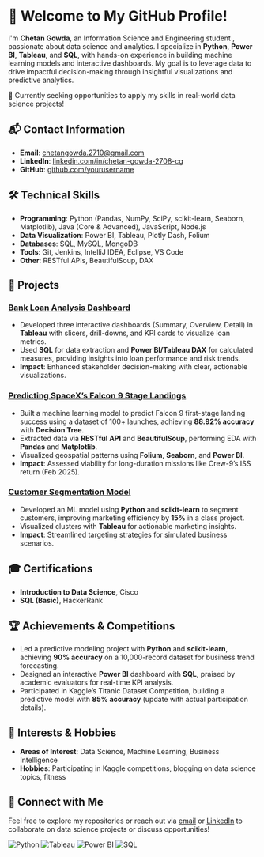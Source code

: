 # 👋 Welcome to My GitHub Profile!

I'm **Chetan Gowda**, an Information Science and Engineering student , passionate about data science and analytics. I specialize in **Python**, **Power BI**, **Tableau**, and **SQL**, with hands-on experience in building machine learning models and interactive dashboards. My goal is to leverage data to drive impactful decision-making through insightful visualizations and predictive analytics.

🌟 Currently seeking opportunities to apply my skills in real-world data science projects!

## 📬 Contact Information
- **Email**: [chetangowda.2710@gmail.com](mailto:chetangowda.2710@gmail.com)
- **LinkedIn**: [linkedin.com/in/chetan-gowda-2708-cg](https://www.linkedin.com/in/chetan-gowda-0a8495262/)
- **GitHub**: [github.com/yourusername](https://github.com/yourusername)

## 🛠️ Technical Skills
- **Programming**: Python (Pandas, NumPy, SciPy, scikit-learn, Seaborn, Matplotlib), Java (Core & Advanced), JavaScript, Node.js
- **Data Visualization**: Power BI, Tableau, Plotly Dash, Folium
- **Databases**: SQL, MySQL, MongoDB
- **Tools**: Git, Jenkins, IntelliJ IDEA, Eclipse, VS Code
- **Other**: RESTful APIs, BeautifulSoup, DAX

## 🚀 Projects
### [Bank Loan Analysis Dashboard](https://github.com/yourusername/bank-loan-analysis)
- Developed three interactive dashboards (Summary, Overview, Detail) in **Tableau** with slicers, drill-downs, and KPI cards to visualize loan metrics.
- Used **SQL** for data extraction and **Power BI/Tableau DAX** for calculated measures, providing insights into loan performance and risk trends.
- **Impact**: Enhanced stakeholder decision-making with clear, actionable visualizations.

### [Predicting SpaceX’s Falcon 9 Stage Landings](https://github.com/yourusername/spacex-falcon9)
- Built a machine learning model to predict Falcon 9 first-stage landing success using a dataset of 100+ launches, achieving **88.92% accuracy** with **Decision Tree**.
- Extracted data via **RESTful API** and **BeautifulSoup**, performing EDA with **Pandas** and **Matplotlib**.
- Visualized geospatial patterns using **Folium**, **Seaborn**, and **Power BI**.
- **Impact**: Assessed viability for long-duration missions like Crew-9’s ISS return (Feb 2025).

### [Customer Segmentation Model](https://github.com/yourusername/customer-segmentation)
- Developed an ML model using **Python** and **scikit-learn** to segment customers, improving marketing efficiency by **15%** in a class project.
- Visualized clusters with **Tableau** for actionable marketing insights.
- **Impact**: Streamlined targeting strategies for simulated business scenarios.

## 🎓 Certifications
- **Introduction to Data Science**, Cisco
- **SQL (Basic)**, HackerRank

## 🏆 Achievements & Competitions
- Led a predictive modeling project with **Python** and **scikit-learn**, achieving **90% accuracy** on a 10,000-record dataset for business trend forecasting.
- Designed an interactive **Power BI** dashboard with **SQL**, praised by academic evaluators for real-time KPI analysis.
- Participated in Kaggle’s Titanic Dataset Competition, building a predictive model with **85% accuracy** (update with actual participation details).


## 🌈 Interests & Hobbies
- **Areas of Interest**: Data Science, Machine Learning, Business Intelligence
- **Hobbies**: Participating in Kaggle competitions, blogging on data science topics, fitness

## 📝 Connect with Me
Feel free to explore my repositories or reach out via [email](mailto:chetangowda.2710@gmail.com) or [LinkedIn](https://linkedin.com/in/yourusername) to collaborate on data science projects or discuss opportunities!

![Python](https://img.shields.io/badge/-Python-3776AB?logo=python&logoColor=white&style=flat)
![Tableau](https://img.shields.io/badge/-Tableau-E97627?logo=tableau&logoColor=white&style=flat)
![Power BI](https://img.shields.io/badge/-Power%20BI-F2C811?logo=power-bi&logoColor=black&style=flat)
![SQL](https://img.shields.io/badge/-SQL-4479A1?logo=postgresql&logoColor=white&style=flat)
